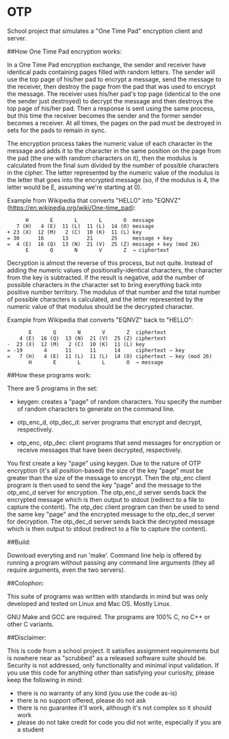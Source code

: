 # OTP
School project that simulates a "One Time Pad" encryption client and server.

##How One Time Pad encryption works:

In a One Time Pad encryption exchange, the sender and receiver have
identical pads containing pages filled with random letters. The sender
will use the top page of his/her pad to encrypt a message, send the
message to the receiver, then destroy the page from the pad that was used
to encrypt the message. The receiver uses his/her pad's top page
(identical to the one the sender just destroyed) to decrypt the message
and then destroys the top page of his/her pad. Then a response is sent
using the same process, but this time the receiver becomes the sender and
the former sender becomes a receiver. At all times, the pages on the pad
must be destroyed in sets for the pads to remain in sync.

The encryption process takes the numeric value of each character in the
message and adds it to the character in the same position on the
page from the pad (the one with random characters on it), then the modulus
is calculated from the final sum divided by the number of possible
characters in the cipher. The letter represented by the numeric value of
the modulus is the letter that goes into the encrypted message (so, if the
modulus is 4, the letter would be E, assuming we're starting at 0).

Example from Wikipedia that converts "HELLO" into "EQNVZ" 
(https://en.wikipedia.org/wiki/One-time_pad):

```
      H       E       L       L       O  message
   7 (H)   4 (E)  11 (L)  11 (L)  14 (O) message
+ 23 (X)  12 (M)   2 (C)  10 (K)  11 (L) key
= 30      16      13      21      25     message + key
=  4 (E)  16 (Q)  13 (N)  21 (V)  25 (Z) message + key (mod 26)
      E       Q       N       V       Z  → ciphertext
```

Decryption is almost the reverse of this process, but not quite. Instead
of adding the numeric values of positionally-identical characters, the
character from the key is subtracted. If the result is negative, add the
number of possible characters in the character set to bring everything
back into positive number territory. The modulus of that number and the
total number of possible characters is calculated, and the letter
represented by the numeric value of that modulus should be the decrypted
character.

Example from Wikipedia that converts "EQNVZ" back to "HELLO":

```
       E       Q       N       V       Z  ciphertext
    4 (E)  16 (Q)  13 (N)  21 (V)  25 (Z) ciphertext
-  23 (X)  12 (M)   2 (C)  10 (K)  11 (L) key
= -19       4      11      11      14     ciphertext – key
=   7 (H)   4 (E)  11 (L)  11 (L)  14 (O) ciphertext – key (mod 26)
       H       E       L       L       O  → message
```

##How these programs work:

There are 5 programs in the set:

- keygen: creates a "page" of random characters. You specify the number of
  random characters to generate on the command line.

- otp_enc_d, otp_dec_d: server programs that encrypt and decrypt,
  respectively.

- otp_enc, otp_dec: client programs that send messages for encryption or
  receive messages that have been decrypted, respectively.

You first create a key "page" using keygen. Due to the nature of OTP
encryption (it's all position-based) the size of the key "page" must be
greater than the size of the message to encrypt. Then the otp_enc client
program is then used to send the key "page" and the message to the
otp_enc_d server for encryption. The otp_enc_d server sends back the
encrypted message which is then output to stdout (redirect to a file to
capture the content). The otp_dec client program can then be used to send
the same key "page" and the encrypted message to the otp_dec_d server for
decryption. The otp_dec_d server sends back the decrypted message which is
then output to stdout (redirect to a file to capture the content).

##Build:

Download everyting and run 'make'. Command line help is offered by running
a program without passing any command line arguments (they all require
arguments, even the two servers).

##Colophon:

This suite of programs was written with standards in mind but was only
developed and tested on Linux and Mac OS. Mostly Linux.

GNU Make and GCC are required. The programs are 100% C, no C++ or other C
variants.

##Disclaimer:

This is code from a school project. It satisfies assignment requirements
but is nowhere near as "scrubbed" as a released software suite should be.
Security is not addressed, only functionality and minimal input
validation. If you use this code for anything other than satisfying your
curiosity, please keep the following in mind:

- there is no warranty of any kind (you use the code as-is)
- there is no support offered, please do not ask
- there is no guarantee it'll work, although it's not complex so it should
  work
- please do not take credit for code you did not write, especially if you
  are a student


